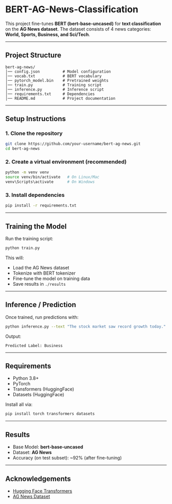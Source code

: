 # BERT-AG-News-Classification


This project fine-tunes **BERT (bert-base-uncased)** for **text classification** on the **AG News dataset**.
The dataset consists of 4 news categories: **World, Sports, Business, and Sci/Tech**.

---

##  Project Structure

```
bert-ag-news/
│── config.json          # Model configuration
│── vocab.txt            # BERT vocabulary
│── pytorch_model.bin    # Pretrained weights
│── train.py             # Training script
│── inference.py         # Inference script
│── requirements.txt     # Dependencies
│── README.md            # Project documentation
```

---

##  Setup Instructions

### 1. Clone the repository

```bash
git clone https://github.com/your-username/bert-ag-news.git
cd bert-ag-news
```

### 2. Create a virtual environment (recommended)

```bash
python -m venv venv
source venv/bin/activate   # On Linux/Mac
venv\Scripts\activate      # On Windows
```

### 3. Install dependencies

```bash
pip install -r requirements.txt
```

---

##  Training the Model

Run the training script:

```bash
python train.py
```

This will:

* Load the AG News dataset
* Tokenize with BERT tokenizer
* Fine-tune the model on training data
* Save results in `./results`

---

##  Inference / Prediction

Once trained, run predictions with:

```bash
python inference.py --text "The stock market saw record growth today."
```

Output:

```
Predicted Label: Business
```

---

##  Requirements

* Python 3.8+
* PyTorch
* Transformers (HuggingFace)
* Datasets (HuggingFace)

Install all via:

```bash
pip install torch transformers datasets
```

---

##  Results

* Base Model: **bert-base-uncased**
* Dataset: **AG News**
* Accuracy (on test subset): \~92% (after fine-tuning)

---

##  Acknowledgements

* [Hugging Face Transformers](https://huggingface.co/transformers/)
* [AG News Dataset](https://huggingface.co/datasets/ag_news)
